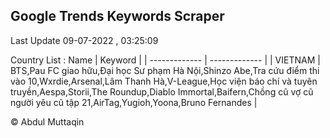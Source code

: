 

## Google Trends Keywords Scraper 
 
Last Update 09-07-2022 , 03:25:09

Country List :
 Name  | Keyword |
| ------------- | ------------- |
| VIETNAM | BTS,Pau FC giao hữu,Đại học Sư phạm Hà Nội,Shinzo Abe,Tra cứu điểm thi vào 10,Wxrdie,Arsenal,Lâm Thanh Hà,V-League,Học viện báo chí và tuyên truyền,Aespa,Storii,The Roundup,Diablo Immortal,Baifern,Chồng cũ vợ cũ người yêu cũ tập 21,AirTag,Yugioh,Yoona,Bruno Fernandes |



© Abdul Muttaqin 
